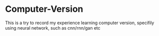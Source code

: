 # Computer-Version
This is a try to record my experience learning computer version, specifily using neural network, such as cnn/rnn/gan etc

